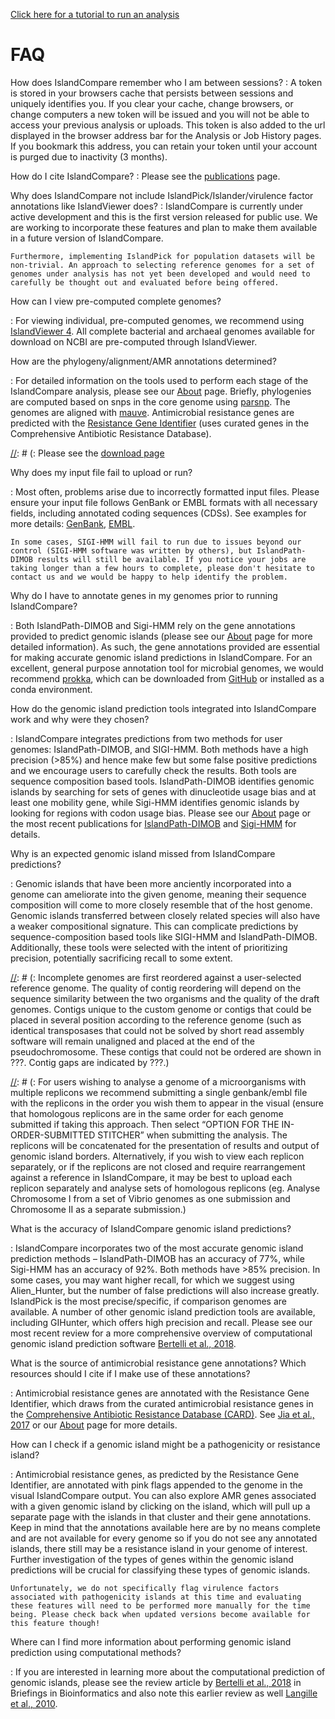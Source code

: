 <a href="/analysis?tour=tour" class="btn btn-success btn-lg" target="_self">Click here for a tutorial to run an analysis</a>

# FAQ

How does IslandCompare remember who I am between sessions?
:   A token is stored in your browsers cache that persists between sessions and uniquely identifies you. If you clear your cache, change browsers, or change computers a new token will be issued and you will not be able to access your previous analysis or uploads.
    This token is also added to the url displayed in the browser address bar for the Analysis or Job History pages. If you bookmark this address, you can retain your token until your account is purged due to inactivity (3 months).  

How do I cite IslandCompare?
:   Please see the [publications](/publications) page. 

Why does IslandCompare not include IslandPick/Islander/virulence factor annotations like IslandViewer does?
:   IslandCompare is currently under active development and this is the first version released for public use. We are working to incorporate these features and plan to make them available in a future version of IslandCompare.

    Furthermore, implementing IslandPick for population datasets will be non-trivial. An approach to selecting reference genomes for a set of genomes under analysis has not yet been developed and would need to carefully be thought out and evaluated before being offered.

How can I view pre-computed complete genomes?

:   For viewing individual, pre-computed genomes, we recommend using [IslandViewer 4](http://www.pathogenomics.sfu.ca/islandviewer/browse/). All complete bacterial and archaeal genomes available for download on NCBI are pre-computed through IslandViewer.

How are the phylogeny/alignment/AMR annotations determined?

:   For detailed information on the tools used to perform each stage of the IslandCompare analysis, please see our [About](/about) page. Briefly, phylogenies are computed based on snps in the core genome using [parsnp](https://genomebiology.biomedcentral.com/articles/10.1186/s13059-014-0524-x). The genomes are aligned with [mauve](https://journals.plos.org/plosone/article?id=10.1371/journal.pone.0011147). Antimicrobial resistance genes are predicted with the [Resistance Gene Identifier](https://academic.oup.com/nar/article/45/D1/D566/2333912) (uses curated genes in the Comprehensive Antibiotic Resistance Database).

[//]: # (Can I set IslandCompare up independently so that I can customize the workflow for my analysis?)

[//]: # (:   Please see the [download page](/download)

Why does my input file fail to upload or run?

:   Most often, problems arise due to incorrectly formatted input files. Please ensure your input file follows GenBank or EMBL formats with all necessary fields, including annotated coding sequences (CDSs). See examples for more details: [GenBank](http://www.pseudomonas.com/downloads/pseudomonas/pgd_r_18_1/Pseudomonas_aeruginosa_PAO1_107/Pseudomonas_aeruginosa_PAO1_107.gbk), [EMBL](http://www.pseudomonas.com/downloads/pseudomonas/pgd_r_18_1/Pseudomonas_aeruginosa_PAO1_107/Pseudomonas_aeruginosa_PAO1_107.embl).

    In some cases, SIGI-HMM will fail to run due to issues beyond our control (SIGI-HMM software was written by others), but IslandPath-DIMOB results will still be available. If you notice your jobs are taking longer than a few hours to complete, please don't hesitate to contact us and we would be happy to help identify the problem.

Why do I have to annotate genes in my genomes prior to running IslandCompare?

:   Both IslandPath-DIMOB and Sigi-HMM rely on the gene annotations provided to predict genomic islands (please see our [About](/about) page for more detailed information). As such, the gene annotations provided are essential for making accurate genomic island predictions in IslandCompare. For an excellent, general purpose annotation tool for microbial genomes, we would recommend [prokka](https://academic.oup.com/bioinformatics/article/30/14/2068/2390517), which can be downloaded from [GitHub](https://github.com/tseemann/prokka) or installed as a conda environment.

How do the genomic island prediction tools integrated into IslandCompare work and why were they chosen?

:   IslandCompare integrates predictions from two methods for user genomes: IslandPath-DIMOB, and SIGI-HMM. Both methods have a high precision (>85%) and hence make few but some false positive predictions and we encourage users to carefully check the results. Both tools are sequence composition based tools. IslandPath-DIMOB identifies genomic islands by searching for sets of genes with dinucleotide usage bias and at least one mobility gene, while Sigi-HMM identifies genomic islands by looking for regions with codon usage bias. Please see our [About](/about) page or the most recent publications for [IslandPath-DIMOB](https://academic.oup.com/bioinformatics/article/34/13/2161/4904263) and [Sigi-HMM](http://www.biomedcentral.com/1471-2105/7/142) for details.

Why is an expected genomic island missed from IslandCompare predictions?

:   Genomic islands that have been more anciently incorporated into a genome can ameliorate into the given genome, meaning their sequence composition will come to more closely resemble that of the host genome. Genomic islands transferred between closely related species will also have a weaker compositional signature. This can complicate predictions by sequence-composition based tools like SIGI-HMM and IslandPath-DIMOB. Additionally, these tools were selected with the intent of prioritizing precision, potentially sacrificing recall to some extent.

[//]: # (What are the issues with running an incomplete genome through IslandCompare?)

[//]: # (:   Incomplete genomes are first reordered against a user-selected reference genome. The quality of contig reordering will depend on the sequence similarity between the two organisms and the quality of the draft genomes. Contigs unique to the custom genome or contigs that could be placed in several position according to the reference genome (such as identical transposases that could not be solved by short read assembly software will remain unaligned and placed at the end of the pseudochromosome. These contigs that could not be ordered are shown in ???. Contig gaps are indicated by ???.)

[//]: # (    Due to the pitfalls of short read sequencing and the unknown quality of contig reordering against a reference, predictions in IslandCompare by the integrated genomic island prediction tools could falsely predict genomic islands, and could miss real genomics islands. A proper assessment of the accuracy of genomic island prediction in incomplete genomes is being performed, and until such assessment is complete, all genomic island predictions in incomplete genomes through IslandCompare should be carefully evaluated for validity.)

[//]: # (What if my microorganism has several replicons?)

[//]: # (:   For users wishing to analyse a genome of a microorganisms with multiple replicons we recommend submitting a single genbank/embl file with the replicons in the order you wish them to appear in the visual (ensure that homologous replicons are in the same order for each genome submitted if taking this approach. Then select “OPTION FOR THE IN-ORDER-SUBMITTED STITCHER” when submitting the analysis. The replicons will be concatenated for the presentation of results and output of genomic island borders. Alternatively, if you wish to view each replicon separately, or if the replicons are not closed and require rearrangement against a reference in IslandCompare, it may be best to upload each replicon separately and analyse sets of homologous replicons (eg. Analyse Chromosome I from a set of Vibrio genomes as one submission and Chromosome II as a separate submission.)

What is the accuracy of IslandCompare genomic island predictions?

:   IslandCompare incorporates two of the most accurate genomic island prediction methods – IslandPath-DIMOB has an accuracy of 77%, while Sigi-HMM has an accuracy of 92%. Both methods have >85% precision. In some cases, you may want higher recall, for which we suggest using Alien_Hunter, but the number of false predictions will also increase greatly. IslandPick is the most precise/specific, if comparison genomes are available. A number of other genomic island prediction tools are available, including GIHunter, which offers high precision and recall. Please see our most recent review for a more comprehensive overview of computational genomic island prediction software [ Bertelli et al., 2018](https://academic.oup.com/bib/advance-article/doi/10.1093/bib/bby042/5032564).

What is the source of antimicrobial resistance gene annotations? Which resources should I cite if I make use of these annotations?

:   Antimicrobial resistance genes are annotated with the Resistance Gene Identifier, which draws from the curated antimicrobial resistance genes in the [Comprehensive Antibiotic Resistance Database (CARD)](https://card.mcmaster.ca). See [Jia et al., 2017](https://academic.oup.com/nar/article/45/D1/D566/2333912) or our [About](/about) page for more details.

How can I check if a genomic island might be a pathogenicity or resistance island?

:   Antimicrobial resistance genes, as predicted by the Resistance Gene Identifier, are annotated with pink flags appended to the genome in the visual IslandCompare output. You can also explore AMR genes associated with a given genomic island by clicking on the island, which will pull up a separate page with the islands in that cluster and their gene annotations. Keep in mind that the annotations available here are by no means complete and are not available for every genome so if you do not see any annotated islands, there still may be a resistance island in your genome of interest. Further investigation of the types of genes within the genomic island predictions will be crucial for classifying these types of genomic islands.

    Unfortunately, we do not specifically flag virulence factors associated with pathogenicity islands at this time and evaluating these features will need to be performed more manually for the time being. Please check back when updated versions become available for this feature though!

Where can I find more information about performing genomic island prediction using computational methods?

:   If you are interested in learning more about the computational prediction of genomic islands, please see the review article by [Bertelli et al., 2018](https://academic.oup.com/bib/advance-article/doi/10.1093/bib/bby042/5032564) in Briefings in Bioinformatics and also note this earlier review as well [Langille et al., 2010](http://www.nature.com/nrmicro/journal/v8/n5/full/nrmicro2350.html). 
